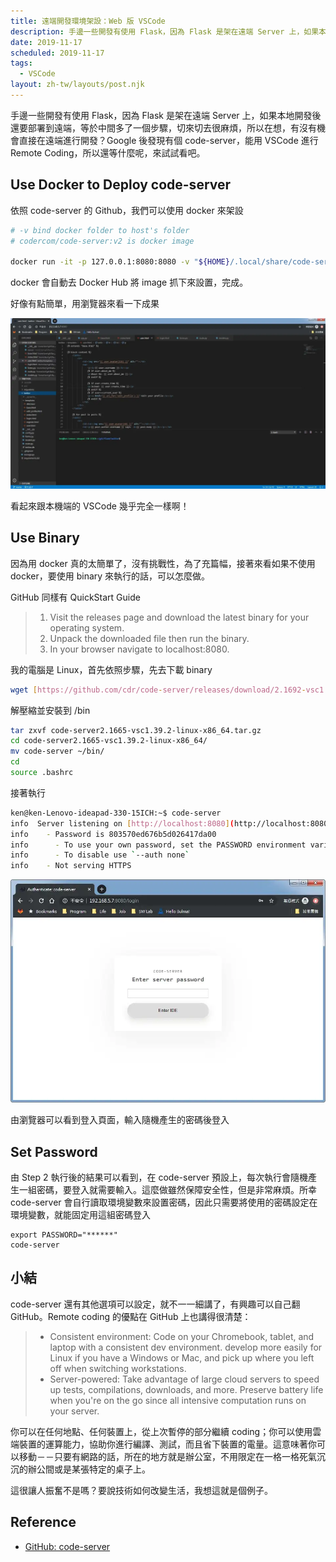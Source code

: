 ```yaml
---
title: 遠端開發環境架設：Web 版 VSCode
description: 手邊一些開發有使用 Flask，因為 Flask 是架在遠端 Server 上，如果本地開發後還要部署到遠端，等於中間多了一個步驟，切來切去很麻煩，所以在想，有沒有機會直接在遠端進行開發？…
date: 2019-11-17
scheduled: 2019-11-17
tags:
  - VSCode
layout: zh-tw/layouts/post.njk
---
```


手邊一些開發有使用 Flask，因為 Flask 是架在遠端 Server 上，如果本地開發後還要部署到遠端，等於中間多了一個步驟，切來切去很麻煩，所以在想，有沒有機會直接在遠端進行開發？Google 後發現有個 code-server，能用 VSCode 進行 Remote Coding，所以還等什麼呢，來試試看吧。

## Use Docker to Deploy code-server

依照 code-server 的 Github，我們可以使用 docker 來架設

```bash
# -v bind docker folder to host's folder
# codercom/code-server:v2 is docker image

docker run -it -p 127.0.0.1:8080:8080 -v "${HOME}/.local/share/code-server:/home/coder/.local/share/code-server" -v "$PWD:/home/coder/project" codercom/code-server:v2
```

docker 會自動去 Docker Hub 將 image 抓下來設置，完成。

好像有點簡單，用瀏覽器來看一下成果

![](/img/posts/2019/use-vscode-to-remote-coding/vscode-1.webp)

看起來跟本機端的 VSCode 幾乎完全一樣啊！

## Use Binary

因為用 docker 真的太簡單了，沒有挑戰性，為了充篇幅，接著來看如果不使用 docker，要使用 binary 來執行的話，可以怎麼做。

GitHub 同樣有 QuickStart Guide

> 1. Visit the releases page and download the latest binary for your operating system.
> 2. Unpack the downloaded file then run the binary.
> 3. In your browser navigate to localhost:8080.

我的電腦是 Linux，首先依照步驟，先去下載 binary

```bash
wget [https://github.com/cdr/code-server/releases/download/2.1692-vsc1.39.2/code-server2.1692-vsc1.39.2-linux-x86_64.tar.gz](https://github.com/cdr/code-server/releases/download/2.1692-vsc1.39.2/code-server2.1692-vsc1.39.2-linux-x86_64.tar.gz)
```

解壓縮並安裝到 /bin

```bash
tar zxvf code-server2.1665-vsc1.39.2-linux-x86_64.tar.gz
cd code-server2.1665-vsc1.39.2-linux-x86_64/
mv code-server ~/bin/
cd
source .bashrc 
```

接著執行

```bash
ken@ken-Lenovo-ideapad-330-15ICH:~$ code-server
info  Server listening on [http://localhost:8080](http://localhost:8080)
info    - Password is 803570ed676b5d026417da00
info      - To use your own password, set the PASSWORD environment variable
info      - To disable use `--auth none`
info    - Not serving HTTPS
```

![](/img/posts/2019/use-vscode-to-remote-coding/vscode-2.webp)

由瀏覽器可以看到登入頁面，輸入隨機產生的密碼後登入

## Set Password

由 Step 2 執行後的結果可以看到，在 code-server 預設上，每次執行會隨機產生一組密碼，要登入就需要輸入。這麼做雖然保障安全性，但是非常麻煩。所幸 code-server 會自行讀取環境變數來設置密碼，因此只需要將使用的密碼設定在環境變數，就能固定用這組密碼登入

```
export PASSWORD="******"
code-server
```

## 小結

code-server 還有其他選項可以設定，就不一一細講了，有興趣可以自己翻GitHub。Remote coding 的優點在 GitHub 上也講得很清楚：

>    - Consistent environment: Code on your Chromebook, tablet, and laptop with a consistent dev environment. develop more easily for Linux if you have a Windows or Mac, and pick up where you left off when switching workstations.
>    - Server-powered: Take advantage of large cloud servers to speed up tests, compilations, downloads, and more. Preserve battery life when you're on the go since all intensive computation runs on your server.

你可以在任何地點、任何裝置上，從上次暫停的部分繼續 coding；你可以使用雲端裝置的運算能力，協助你進行編譯、測試，而且省下裝置的電量。這意味著你可以移動－－只要有網路的話，所在的地方就是辦公室，不用限定在一格一格死氣沉沉的辦公間或是某張特定的桌子上。

這很讓人振奮不是嗎？要說技術如何改變生活，我想這就是個例子。

## Reference

- [GitHub: code-server](https://github.com/cdr/code-server)
